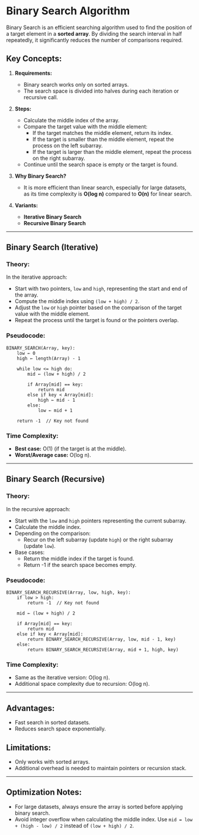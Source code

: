 # Binary Search Algorithm

Binary Search is an efficient searching algorithm used to find the position of a target element in a **sorted array**. By dividing the search interval in half repeatedly, it significantly reduces the number of comparisons required.

## Key Concepts:

1. **Requirements:**

   - Binary search works only on sorted arrays.
   - The search space is divided into halves during each iteration or recursive call.

2. **Steps:**

   - Calculate the middle index of the array.
   - Compare the target value with the middle element:
     - If the target matches the middle element, return its index.
     - If the target is smaller than the middle element, repeat the process on the left subarray.
     - If the target is larger than the middle element, repeat the process on the right subarray.
   - Continue until the search space is empty or the target is found.

3. **Why Binary Search?**

   - It is more efficient than linear search, especially for large datasets, as its time complexity is **O(log n)** compared to **O(n)** for linear search.

4. **Variants:**

   - **Iterative Binary Search**
   - **Recursive Binary Search**

---

## Binary Search (Iterative)

### Theory:

In the iterative approach:

- Start with two pointers, `low` and `high`, representing the start and end of the array.
- Compute the middle index using `(low + high) / 2`.
- Adjust the `low` or `high` pointer based on the comparison of the target value with the middle element.
- Repeat the process until the target is found or the pointers overlap.

### Pseudocode:

```
BINARY_SEARCH(Array, key):
    low ← 0
    high ← length(Array) - 1

    while low <= high do:
        mid ← (low + high) / 2

        if Array[mid] == key:
            return mid
        else if key < Array[mid]:
            high ← mid - 1
        else:
            low ← mid + 1

    return -1  // Key not found
```

### Time Complexity:

- **Best case:** O(1) (if the target is at the middle).
- **Worst/Average case:** O(log n).

---

## Binary Search (Recursive)

### Theory:

In the recursive approach:

- Start with the `low` and `high` pointers representing the current subarray.
- Calculate the middle index.
- Depending on the comparison:
  - Recur on the left subarray (update `high`) or the right subarray (update `low`).
- Base cases:
  - Return the middle index if the target is found.
  - Return -1 if the search space becomes empty.

### Pseudocode:

```
BINARY_SEARCH_RECURSIVE(Array, low, high, key):
    if low > high:
        return -1  // Key not found

    mid ← (low + high) / 2

    if Array[mid] == key:
        return mid
    else if key < Array[mid]:
        return BINARY_SEARCH_RECURSIVE(Array, low, mid - 1, key)
    else:
        return BINARY_SEARCH_RECURSIVE(Array, mid + 1, high, key)
```

### Time Complexity:

- Same as the iterative version: O(log n).
- Additional space complexity due to recursion: O(log n).

---

## Advantages:

- Fast search in sorted datasets.
- Reduces search space exponentially.

## Limitations:

- Only works with sorted arrays.
- Additional overhead is needed to maintain pointers or recursion stack.

---

## Optimization Notes:

- For large datasets, always ensure the array is sorted before applying binary search.
- Avoid integer overflow when calculating the middle index. Use `mid = low + (high - low) / 2` instead of `(low + high) / 2`.

